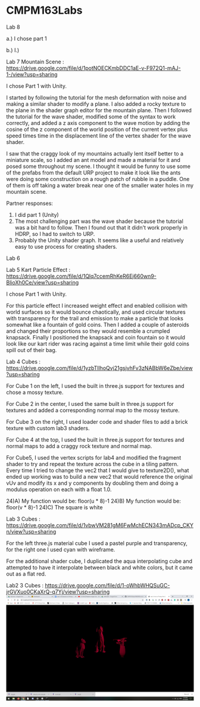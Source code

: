 # CMPM163Labs


Lab 8 

a.) I chose part 1

b.) I.)




Lab 7 Mountain Scene : https://drive.google.com/file/d/1potNOECKmbDDC1aE-v-F972Q1-mAJ-1-/view?usp=sharing

  I chose Part 1 with Unity.

  I started by following the tutorial for the mesh deformation with noise and making a similar shader to modify a plane.  I also added a rocky texture to the plane in the shader graph editor for the mountain plane.  Then I followed the tutorial for the wave shader, modified some of the syntax to work correctly, and added a z axis component to the wave motion by adding the cosine of the z component of the world position of the current vertex plus speed times time in the displacement line of the vertex shader for the wave shader.
  
  I saw that the craggy look of my mountains actually lent itself better to a miniature scale, so I added an ant model and made a material for it and posed some throughout my scene.  I thought it would be funny to use some of the prefabs from the default URP project to make it look like the ants were doing some construction on a rough patch of rubble in a puddle.  One of them is off taking a water break near one of the smaller water holes in my mountain scene.
  
  Partner responses:
  
  1. I did part 1 (Unity)
  2. The most challenging part was the wave shader because the
  tutorial was a bit hard to follow. Then I found
  out that it didn't work properly in HDRP, so I had to switch 
  to URP.
  3. Probably the Unity shader graph. It seems like a useful and 
  relatively easy to use process for creating shaders.



Lab 6



Lab 5 Kart Particle Effect : https://drive.google.com/file/d/1Qlq7ccemRhKeR6Ej660wn9-BlioXh0Ce/view?usp=sharing

  I chose Part 1 with Unity.
  
  For this particle effect I increased weight effect and enabled collision with world surfaces so it would bounce chaotically, and used circular textures with transparency for the trail and emission to make a particle that looks somewhat like a fountain of gold coins.  Then I added a couple of asteroids and changed their proportions so they would resemble a crumpled knapsack. Finally I positioned the knapsack and coin fountain so it would look like our kart rider was racing against a time limit while their gold coins spill out of their bag.


Lab 4 Cubes : https://drive.google.com/file/d/1yzbTllhoQvj21gsjvhFv3zNABbW6eZbe/view?usp=sharing

  For Cube 1 on the left, I used the built in three.js support for textures and chose a mossy texture.
  
  For Cube 2 in the center, I used the same built in three.js support for textures and added a corresponding normal map to the mossy    texture.
  
  For Cube 3 on the right, I used loader code and shader files to add a brick texture with custom lab3 shaders.
  
  For Cube 4 at the top, I used the built in three.js support for textures and normal maps to add a craggy rock texture and normal map.
  
  For Cube5, I used the vertex scripts for lab4 and modified the fragment shader to try and repeat the texture across the cube in a tiling pattern.  Every time I tried to change the vec2 that I would give to texture2D(), what ended up working was to build a new vec2 that would reference the original vUv and modify its x and y components by doubling them and doing a modulus operation on each with a float 1.0.
  
  24)A) My function would be: floor(u * 8)-1
  24)B) My function would be: floor(v * 8)-1
  24)C) The square is white



Lab 3 Cubes : https://drive.google.com/file/d/1vbwVM281gM6FwMchECN343mADcp_CKYn/view?usp=sharing

  For the left three.js material cube I used a pastel purple and transparency, for the right one I used cyan with wireframe.

  For the additional shader cube, I duplicated the aqua interpolating cube and attempted to have it interpolate between black and white   colors, but it came out as a flat red.



Lab2 3 Cubes : https://drive.google.com/file/d/1-oWhbWHQSuGC-jrGVXuo0CKaXrQ-q7Yj/view?usp=sharing
![](images/Lab2-3-objects.jpg)
